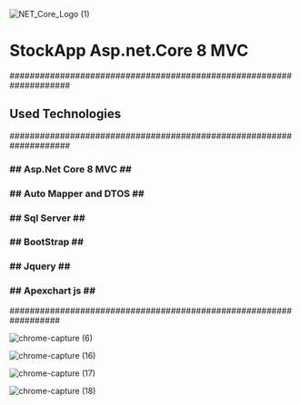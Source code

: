 ![NET_Core_Logo (1)](https://github.com/GHAZI-ALANZI/Regesteratio-Login-API-WithAuthenAndAuthor/assets/105205339/fb51e847-b888-458d-b11d-2c312732859c)


<h1> StockApp Asp.net.Core 8 MVC </h1>

####################################################################
<h2>Used Technologies</h2>
####################################################################

<h3>## Asp.Net Core 8 MVC ##</h3>
<h3>## Auto Mapper and DTOS ##</h3>
<h3>## Sql Server ##</h3>
<h3>## BootStrap ##</h3>
<h3>## Jquery ##</h3>
<h3>## Apexchart js ##</h3>

##################################################################

![chrome-capture (6)](https://github.com/GHAZI-ALANZI/StockApp/assets/105205339/a30af12a-aaaa-43bb-9129-b47ce1e04563)

![chrome-capture (16)](https://github.com/GHAZI-ALANZI/StockApp/assets/105205339/9c80c523-ac22-4e7d-b36b-796834412093)

![chrome-capture (17)](https://github.com/GHAZI-ALANZI/StockApp/assets/105205339/013fe3d9-27f8-4f02-95d9-7d925fcd26be)

![chrome-capture (18)](https://github.com/GHAZI-ALANZI/StockApp/assets/105205339/56cf0386-ed92-4be1-9702-eb647b1f7f0c)

